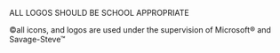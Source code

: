 ALL LOGOS SHOULD BE SCHOOL APPROPRIATE






©all icons, and logos are used under the supervision of Microsoft® and Savage-Steve™
